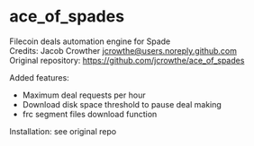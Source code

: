 # ace_of_spades
Filecoin deals automation engine for Spade <br>
Credits: Jacob Crowther <jcrowthe@users.noreply.github.com><br>
Original repository: https://github.com/jcrowthe/ace_of_spades<br>

Added features:
- Maximum deal requests per hour
- Download disk space threshold to pause deal making
- frc segment files download function

Installation: see original repo
